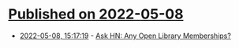 # [Published on 2022-05-08](index.md)

* [2022-05-08, 15:17:19](https://news.ycombinator.com/item?id=31304808) - [Ask HN: Any Open Library Memberships?](https://news.ycombinator.com/item?id=31304808)

